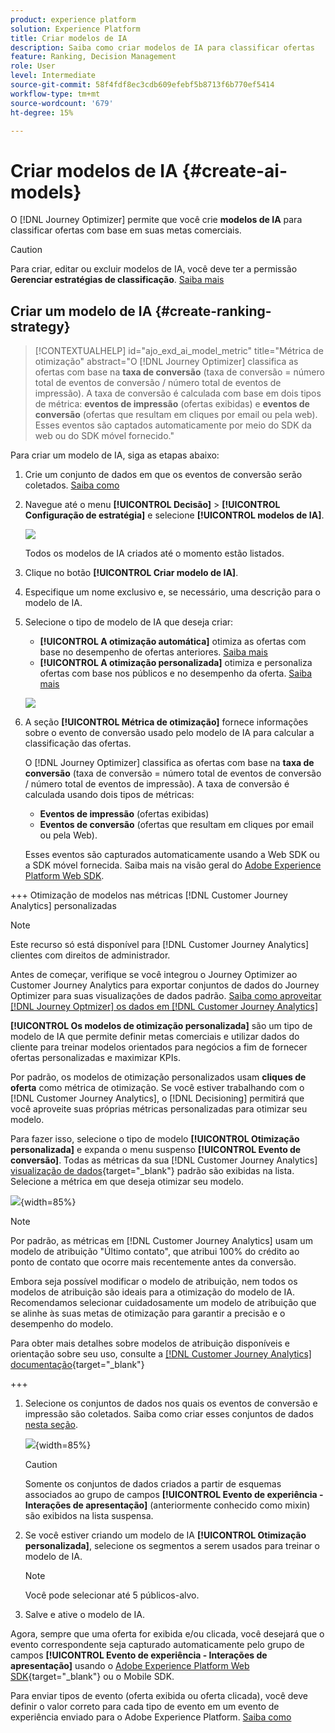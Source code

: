 ```yaml
---
product: experience platform
solution: Experience Platform
title: Criar modelos de IA
description: Saiba como criar modelos de IA para classificar ofertas
feature: Ranking, Decision Management
role: User
level: Intermediate
source-git-commit: 58f4fdf8ec3cdb609efebf5b8713f6b770ef5414
workflow-type: tm+mt
source-wordcount: '679'
ht-degree: 15%

---
```


# Criar modelos de IA {#create-ai-models}

O [!DNL Journey Optimizer] permite que você crie **modelos de IA** para classificar ofertas com base em suas metas comerciais.

>[!CAUTION]
>
>Para criar, editar ou excluir modelos de IA, você deve ter a permissão **Gerenciar estratégias de classificação**. [Saiba mais](../../administration/high-low-permissions.md#manage-ranking-strategies)

## Criar um modelo de IA {#create-ranking-strategy}

>[!CONTEXTUALHELP]
>id="ajo_exd_ai_model_metric"
>title="Métrica de otimização"
>abstract="O [!DNL Journey Optimizer] classifica as ofertas com base na **taxa de conversão** (taxa de conversão = número total de eventos de conversão / número total de eventos de impressão). A taxa de conversão é calculada com base em dois tipos de métrica: **eventos de impressão** (ofertas exibidas) e **eventos de conversão** (ofertas que resultam em cliques por email ou pela web). Esses eventos são captados automaticamente por meio do SDK da web ou do SDK móvel fornecido."

Para criar um modelo de IA, siga as etapas abaixo:

1. Crie um conjunto de dados em que os eventos de conversão serão coletados. [Saiba como](../data-collection/create-dataset.md)

1. Navegue até o menu **[!UICONTROL Decisão]** > **[!UICONTROL Configuração de estratégia]** e selecione **[!UICONTROL modelos de IA]**.

   ![](../assets/ai-model-list.png)

   Todos os modelos de IA criados até o momento estão listados.

1. Clique no botão **[!UICONTROL Criar modelo de IA]**.

1. Especifique um nome exclusivo e, se necessário, uma descrição para o modelo de IA.

1. Selecione o tipo de modelo de IA que deseja criar:

   * **[!UICONTROL A otimização automática]** otimiza as ofertas com base no desempenho de ofertas anteriores. [Saiba mais](auto-optimization-model.md)
   * **[!UICONTROL A otimização personalizada]** otimiza e personaliza ofertas com base nos públicos e no desempenho da oferta. [Saiba mais](personalized-optimization-model.md)

   ![](../assets/ai-model-types.png)

1. A seção **[!UICONTROL Métrica de otimização]** fornece informações sobre o evento de conversão usado pelo modelo de IA para calcular a classificação das ofertas.

   O [!DNL Journey Optimizer] classifica as ofertas com base na **taxa de conversão** (taxa de conversão = número total de eventos de conversão / número total de eventos de impressão). A taxa de conversão é calculada usando dois tipos de métricas:
   * **Eventos de impressão** (ofertas exibidas)
   * **Eventos de conversão** (ofertas que resultam em cliques por email ou pela Web).

   Esses eventos são capturados automaticamente usando a Web SDK ou a SDK móvel fornecida. Saiba mais na visão geral do [Adobe Experience Platform Web SDK](https://experienceleague.adobe.com/docs/experience-platform/edge/home.html?lang=pt-BR).

+++ Otimização de modelos nas métricas [!DNL Customer Journey Analytics] personalizadas

   >[!NOTE]
   >
   >Este recurso só está disponível para [!DNL Customer Journey Analytics] clientes com direitos de administrador.
   >
   >Antes de começar, verifique se você integrou o Journey Optimizer ao Customer Journey Analytics para exportar conjuntos de dados do Journey Optimizer para suas visualizações de dados padrão. [Saiba como aproveitar [!DNL Journey Optmizer] os dados em [!DNL Customer Journey Analytics]](../../reports/cja-ajo.md)

   **[!UICONTROL Os modelos de otimização personalizada]** são um tipo de modelo de IA que permite definir metas comerciais e utilizar dados do cliente para treinar modelos orientados para negócios a fim de fornecer ofertas personalizadas e maximizar KPIs.

   Por padrão, os modelos de otimização personalizados usam **cliques de oferta** como métrica de otimização. Se você estiver trabalhando com o [!DNL Customer Journey Analytics], o [!DNL Decisioning] permitirá que você aproveite suas próprias métricas personalizadas para otimizar seu modelo.

   Para fazer isso, selecione o tipo de modelo **[!UICONTROL Otimização personalizada]** e expanda o menu suspenso **[!UICONTROL Evento de conversão]**. Todas as métricas da sua [!DNL Customer Journey Analytics] [visualização de dados](https://experienceleague.adobe.com/pt-br/docs/analytics-platform/using/cja-dataviews/data-views){target="_blank"} padrão são exibidas na lista. Selecione a métrica em que deseja otimizar seu modelo.

   ![](../assets/ai-model-custom-metrics.png){width=85%}

   >[!NOTE]
   >
   >Por padrão, as métricas em [!DNL Customer Journey Analytics] usam um modelo de atribuição &quot;Último contato&quot;, que atribui 100% do crédito ao ponto de contato que ocorre mais recentemente antes da conversão.
   >
   >Embora seja possível modificar o modelo de atribuição, nem todos os modelos de atribuição são ideais para a otimização do modelo de IA. Recomendamos selecionar cuidadosamente um modelo de atribuição que se alinhe às suas metas de otimização para garantir a precisão e o desempenho do modelo.
   >
   >Para obter mais detalhes sobre modelos de atribuição disponíveis e orientação sobre seu uso, consulte a [[!DNL Customer Journey Analytics] documentação](https://experienceleague.adobe.com/pt-br/docs/analytics-platform/using/cja-dataviews/component-settings/attribution){target="_blank"}

+++

1. Selecione os conjuntos de dados nos quais os eventos de conversão e impressão são coletados. Saiba como criar esses conjuntos de dados [nesta seção](../data-collection/create-dataset.md).

   ![](../assets/ai-model-datasets.png){width=85%}

   >[!CAUTION]
   >
   >Somente os conjuntos de dados criados a partir de esquemas associados ao grupo de campos **[!UICONTROL Evento de experiência - Interações de apresentação]** (anteriormente conhecido como mixin) são exibidos na lista suspensa.

1. Se você estiver criando um modelo de IA **[!UICONTROL Otimização personalizada]**, selecione os segmentos a serem usados para treinar o modelo de IA.

   <!--➡️ [Discover this feature in video](#video)-->

   >[!NOTE]
   >
   >Você pode selecionar até 5 públicos-alvo.

1. Salve e ative o modelo de IA.

<!--At this point, you must have:

* created the AI model,
* defined which type of event you want to capture - offer displayed (impression) and/or offer clicked (conversion),
* and in which dataset you want to collect the event data.-->

Agora, sempre que uma oferta for exibida e/ou clicada, você desejará que o evento correspondente seja capturado automaticamente pelo grupo de campos **[!UICONTROL Evento de experiência - Interações de apresentação]** usando o [Adobe Experience Platform Web SDK](https://experienceleague.adobe.com/docs/experience-platform/edge/web-sdk-faq.html?lang=pt-BR#what-is-adobe-experience-platform-web-sdk%3F){target="_blank"} ou o Mobile SDK.

Para enviar tipos de evento (oferta exibida ou oferta clicada), você deve definir o valor correto para cada tipo de evento em um evento de experiência enviado para o Adobe Experience Platform. [Saiba como](../data-collection/schema-requirement.md)

<!--
## How-to video {#video}

Learn how to create a personalized optimization model and how to apply it to a decision.

>[!VIDEO](https://video.tv.adobe.com/v/3419954?quality=12)-->
